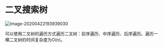 # 二叉搜索树

![image-20200422193939030](E:\学习笔记\StudyNotes\算法与数据结构\树\二叉搜索树\markdown图片\image-20200422193939030.png)

可以使用二叉树的遍历方式遍历二叉树：前序遍历、中序遍历、后序遍历。遍历一棵二叉树的时间复杂度为O(n)。